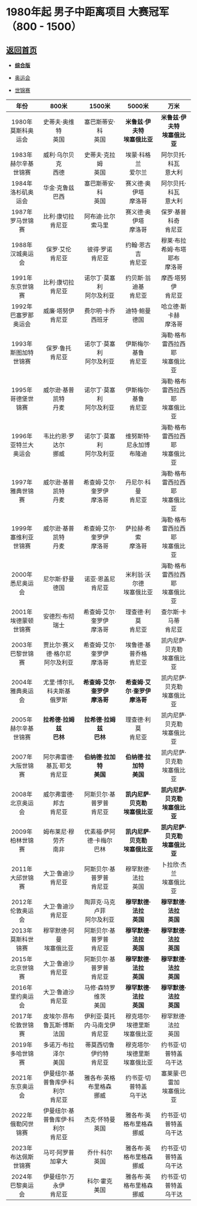# 1980年起 男子中距离项目 大赛冠军（800 - 1500）

## [返回首页]()

- **[综合版]()**

- [奥运会]()

- [世锦赛]()

|           年份            |                 800米                  |               1500米               |               5000米                |                万米                 |
| :-----------------------: | :------------------------------------: | :--------------------------------: | :---------------------------------: | :---------------------------------: |
|  1980年<br>莫斯科奥运会   |        史蒂夫·奥维特<br />英国         |      塞巴斯蒂安·科<br />英国       |  **米鲁兹·伊夫特<br />埃塞俄比亚**  |  **米鲁兹·伊夫特<br />埃塞俄比亚**  |
| 1983年<br/>赫尔辛基世锦赛 |        威利·乌尔贝克<br />西德         |      史蒂夫·克拉姆<br />英国       |       埃蒙·科格兰<br />爱尔兰       |      阿尔贝托·科瓦<br />意大利      |
|  1984年<br/>洛杉矶奥运会  |         华金·克鲁兹<br />巴西          |      塞巴斯蒂安·科<br />英国       |      赛义德·奥伊塔<br />摩洛哥      |      阿尔贝托·科瓦<br />意大利      |
|   1987年<br/>罗马世锦赛   |        比利·康切拉<br />肯尼亚         |      阿布迪·比尔<br />索马里       |      赛义德·奥伊塔<br />摩洛哥      |      保罗·基普科奇<br />肯尼亚      |
|   1988年<br/>汉城奥运会   |         保罗·艾伦<br />肯尼亚          |       彼得·罗诺<br />肯尼亚        |       约翰·恩古吉<br />肯尼亚       | 穆莱·布拉希姆·布塔耶布<br />摩洛哥  |
|   1991年<br/>东京世锦赛   |        比利·康切拉<br />肯尼亚         |   诺尔丁·莫塞利<br />阿尔及利亚    |      约贝斯·翁迪基<br />肯尼亚      |       摩西·塔努伊<br />肯尼亚       |
| 1992年<br/>巴塞罗那奥运会 |        威廉·塔努伊<br />肯尼亚         |      费尔明·卡乔<br />西班牙       |         迪特·鲍曼<br />德国         |      哈立德·斯卡赫<br />摩洛哥      |
| 1993年<br/>斯图加特世锦赛 |         保罗·鲁托<br />肯尼亚          |   诺尔丁·莫塞利<br />阿尔及利亚    |      伊斯梅尔·基鲁<br />肯尼亚      | 海勒·格布雷西拉西耶<br />埃塞俄比亚 |
|  1995年<br/>哥德堡世锦赛  |       威尔逊·基普凯特<br />丹麦        |   诺尔丁·莫塞利<br />阿尔及利亚    |      伊斯梅尔·基鲁<br />肯尼亚      | 海勒·格布雷西拉西耶<br />埃塞俄比亚 |
| 1996年<br/>亚特兰大奥运会 |       韦比约恩·罗达尔<br />挪威        |   诺尔丁·莫塞利<br />阿尔及利亚    |    维努斯特·尼永加博<br />布隆迪    | 海勒·格布雷西拉西耶<br />埃塞俄比亚 |
|   1997年<br/>雅典世锦赛   |       威尔逊·基普凯特<br />丹麦        |   希查姆·艾尔·奎罗伊<br />摩洛哥   |       丹尼尔·科曼<br />肯尼亚       | 海勒·格布雷西拉西耶<br />埃塞俄比亚 |
| 1999年<br/>塞维利亚世锦赛 |       威尔逊·基普凯特<br />丹麦        |   希查姆·艾尔·奎罗伊<br />摩洛哥   |       萨拉赫·希索<br />摩洛哥       | 海勒·格布雷西拉西耶<br />埃塞俄比亚 |
|   2000年<br/>悉尼奥运会   |         尼尔斯·舒曼<br />德国          |      诺亚·恩盖尼<br />肯尼亚       |    米利翁·沃尔德<br />埃塞俄比亚    | 海勒·格布雷西拉西耶<br />埃塞俄比亚 |
| 2001年<br/>埃德蒙顿世锦赛 |         安德烈·布彻<br />瑞士          |   希查姆·艾尔·奎罗伊<br />摩洛哥   |       理查德·利莫<br />肯尼亚       |      查尔斯·卡马蒂<br />肯尼亚      |
|   2003年<br/>巴黎世锦赛   |  贾比尔·赛义德·格尔尼<br />阿尔及利亚  |   希查姆·艾尔·奎罗伊<br />摩洛哥   |     埃鲁德·基普乔格<br />肯尼亚     |   凯内尼萨·贝克勒<br />埃塞俄比亚   |
|   2004年<br/>雅典奥运会   |    尤里·博尔扎科夫斯基<br />俄罗斯     | **希查姆·艾尔·奎罗伊<br />摩洛哥** | **希查姆·艾尔·奎罗伊<br />摩洛哥**  |   凯内尼萨·贝克勒<br />埃塞俄比亚   |
| 2005年<br/>赫尔辛基世锦赛 |      **拉希德·拉姆兹<br />巴林**       |    **拉希德·拉姆兹<br />巴林**     |       理查德·利莫<br />肯尼亚       |   凯内尼萨·贝克勒<br />埃塞俄比亚   |
|   2007年<br/>大阪世锦赛   |    阿尔弗雷德·基瓦·耶戈<br />肯尼亚    |    **伯纳德·拉加特<br />美国**     |     **伯纳德·拉加特<br />美国**     |   凯内尼萨·贝克勒<br />埃塞俄比亚   |
|   2008年<br/>北京奥运会   |      威尔弗雷德·邦吉<br />肯尼亚       |   阿斯贝尔·基普罗普<br />肯尼亚    | **凯内尼萨·贝克勒<br />埃塞俄比亚** | **凯内尼萨·贝克勒<br />埃塞俄比亚** |
|   2009年<br/>柏林世锦赛   |       姆布莱尼·穆劳齐<br />南非        |   优素福·萨阿德·卡梅尔<br />巴林   | **凯内尼萨·贝克勒<br />埃塞俄比亚** | **凯内尼萨·贝克勒<br />埃塞俄比亚** |
|   2011年<br/>大邱世锦赛   |        大卫·鲁迪沙<br />肯尼亚         |   阿斯贝尔·基普罗普<br />肯尼亚    |       穆罕默德·法拉<br />英国       |     卜拉欣·杰兰<br />埃塞俄比亚     |
|   2012年<br/>伦敦奥运会   |        大卫·鲁迪沙<br />肯尼亚         |  陶菲克·马克卢菲<br />阿尔及利亚   |     **穆罕默德·法拉<br />英国**     |     **穆罕默德·法拉<br />英国**     |
|  2013年<br/>莫斯科世锦赛  |     穆罕默德·阿曼<br />埃塞俄比亚      |   阿斯贝尔·基普罗普<br />肯尼亚    |     **穆罕默德·法拉<br />英国**     |     **穆罕默德·法拉<br />英国**     |
|   2015年<br/>北京世锦赛   |        大卫·鲁迪沙<br />肯尼亚         |   阿斯贝尔·基普罗普<br />肯尼亚    |     **穆罕默德·法拉<br />英国**     |     **穆罕默德·法拉<br />英国**     |
|   2016年<br/>里约奥运会   |        大卫·鲁迪沙<br />肯尼亚         |     马修·森特罗维茨<br />美国      |     **穆罕默德·法拉<br />英国**     |     **穆罕默德·法拉<br />英国**     |
|   2017年<br/>伦敦世锦赛   |    皮埃尔·昂布鲁瓦斯·博斯<br />法国    | 伊利亚·莫托内·马南戈伊<br />肯尼亚 |  穆克塔尔·埃德里斯<br />埃塞俄比亚  |       穆罕默德·法拉<br />英国       |
|   2019年<br/>多哈世锦赛   |       多诺万·布拉泽尔<br />美国        |    蒂莫西切鲁伊约特<br />肯尼亚    |  穆克塔尔·埃德里斯<br />埃塞俄比亚  |     约书亚·切普特盖<br />乌干达     |
|   2021年<br/>东京奥运会   | 伊曼纽尔·基普鲁库伊·科利尔<br />肯尼亚 |   雅各布·英格布里格森<br />挪威    |     约书亚·切普特盖<br />乌干达     |    塞莱蒙·巴雷加<br />埃塞俄比亚    |
|  2022年<br/>俄勒冈世锦赛  | 伊曼纽尔·基普鲁库伊·科利尔<br />肯尼亚 |       杰克·怀特曼<br />英国        |    雅各布·英格布里格森<br />挪威    |     约书亚·切普特盖<br />乌干达     |
| 2023年<br/>布达佩斯世锦赛 |        马可·阿罗普<br />加拿大         |        乔什·科尔<br />英国         |    雅各布·英格布里格森<br />挪威    |     约书亚·切普特盖<br />乌干达     |
|   2024年<br/>巴黎奥运会   |      伊曼纽尔·万永伊<br />肯尼亚       |        科尔·霍克<br />美国         |    雅各布·英格布里格森<br />挪威    |     约书亚·切普特盖<br />乌干达     |

